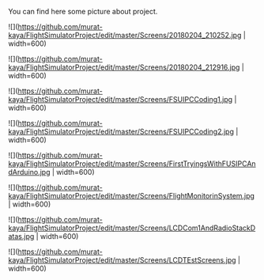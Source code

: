You can find here some picture about project.

![](https://github.com/murat-kaya/FlightSimulatorProject/edit/master/Screens/20180204_210252.jpg | width=600)

![](https://github.com/murat-kaya/FlightSimulatorProject/edit/master/Screens/20180204_212916.jpg | width=600)

![](https://github.com/murat-kaya/FlightSimulatorProject/edit/master/Screens/FSUIPCCoding1.jpg | width=600)

![](https://github.com/murat-kaya/FlightSimulatorProject/edit/master/Screens/FSUIPCCoding2.jpg | width=600)

![](https://github.com/murat-kaya/FlightSimulatorProject/edit/master/Screens/FirstTryingsWithFUSIPCAndArduino.jpg | width=600)

![](https://github.com/murat-kaya/FlightSimulatorProject/edit/master/Screens/FlightMonitorinSystem.jpg | width=600)

![](https://github.com/murat-kaya/FlightSimulatorProject/edit/master/Screens/LCDCom1AndRadioStackDatas.jpg | width=600)

![](https://github.com/murat-kaya/FlightSimulatorProject/edit/master/Screens/LCDTEstScreens.jpg | width=600)
